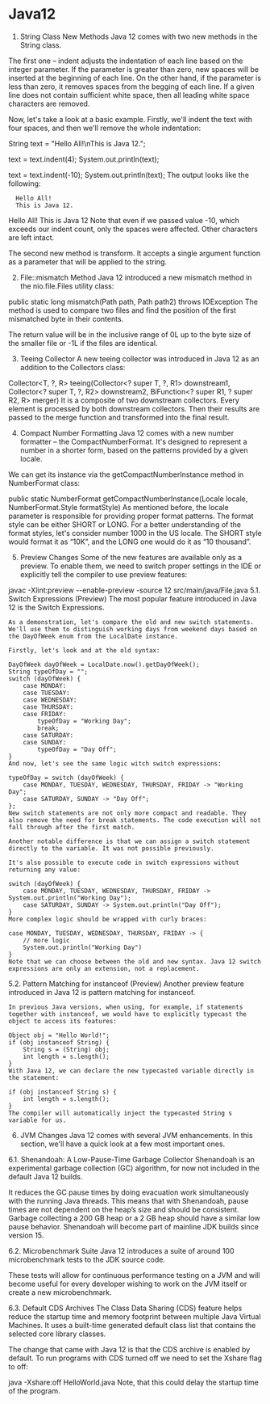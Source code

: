 # Java12
1. String Class New Methods
  Java 12 comes with two new methods in the String class.

  The first one – indent adjusts the indentation of each line based on the integer parameter. If the parameter is greater than zero, new spaces will be inserted at the beginning of each line. On the other hand, if the parameter is less than zero, it removes spaces from the begging of each line. If a given line does not contain sufficient white space, then all leading white space characters are removed.

  Now, let's take a look at a basic example. Firstly, we'll indent the text with four spaces, and then we'll remove the whole indentation:

  String text = "Hello All!\nThis is Java 12.";

  text = text.indent(4);
  System.out.println(text);

  text = text.indent(-10);
  System.out.println(text);
  The output looks like the following:

      Hello All!
      This is Java 12.

  Hello All!
  This is Java 12
  Note that even if we passed value -10, which exceeds our indent count, only the spaces were affected. Other characters are left intact.

  The second new method is transform. It accepts a single argument function as a parameter that will be applied to the string.

2. File::mismatch Method
  Java 12 introduced a new mismatch method in the nio.file.Files utility class:

  public static long mismatch(Path path, Path path2) throws IOException
  The method is used to compare two files and find the position of the first mismatched byte in their contents.

  The return value will be in the inclusive range of 0L up to the byte size of the smaller file or -1L if the files are identical.

3. Teeing Collector
  A new teeing collector was introduced in Java 12 as an addition to the Collectors class:

  Collector<T, ?, R> teeing(Collector<? super T, ?, R1> downstream1,
    Collector<? super T, ?, R2> downstream2, BiFunction<? super R1, ? super R2, R> merger)
  It is a composite of two downstream collectors. Every element is processed by both downstream collectors. Then their results are passed to the merge function and transformed into the final result.

4. Compact Number Formatting
  Java 12 comes with a new number formatter – the CompactNumberFormat. It's designed to represent a number in a shorter form, based on the patterns provided by a given locale.

  We can get its instance via the getCompactNumberInstance method in NumberFormat class:

  public static NumberFormat getCompactNumberInstance(Locale locale, NumberFormat.Style formatStyle)
  As mentioned before, the locale parameter is responsible for providing proper format patterns. The format style can be either SHORT or LONG. For a better understanding of the format styles, let's consider number 1000 in the US locale. The SHORT style would format it as “10K”, and the LONG one would do it as “10 thousand”.

5. Preview Changes
  Some of the new features are available only as a preview. To enable them, we need to switch proper settings in the IDE or explicitly tell the compiler to use preview features:

  javac -Xlint:preview --enable-preview -source 12 src/main/java/File.java
  5.1. Switch Expressions (Preview)
    The most popular feature introduced in Java 12 is the Switch Expressions.

    As a demonstration, let's compare the old and new switch statements. We'll use them to distinguish working days from weekend days based on the DayOfWeek enum from the LocalDate instance.

    Firstly, let's look and at the old syntax:

    DayOfWeek dayOfWeek = LocalDate.now().getDayOfWeek();
    String typeOfDay = "";
    switch (dayOfWeek) {
        case MONDAY:
        case TUESDAY:
        case WEDNESDAY:
        case THURSDAY:
        case FRIDAY:
            typeOfDay = "Working Day";
            break;
        case SATURDAY:
        case SUNDAY:
            typeOfDay = "Day Off";
    }
    And now, let's see the same logic witch switch expressions:

    typeOfDay = switch (dayOfWeek) {
        case MONDAY, TUESDAY, WEDNESDAY, THURSDAY, FRIDAY -> "Working Day";
        case SATURDAY, SUNDAY -> "Day Off";
    };
    New switch statements are not only more compact and readable. They also remove the need for break statements. The code execution will not fall through after the first match.

    Another notable difference is that we can assign a switch statement directly to the variable. It was not possible previously.

    It's also possible to execute code in switch expressions without returning any value:

    switch (dayOfWeek) {
        case MONDAY, TUESDAY, WEDNESDAY, THURSDAY, FRIDAY -> System.out.println("Working Day");
        case SATURDAY, SUNDAY -> System.out.println("Day Off");
    }
    More complex logic should be wrapped with curly braces:
    
    case MONDAY, TUESDAY, WEDNESDAY, THURSDAY, FRIDAY -> {
        // more logic
        System.out.println("Working Day")
    }
    Note that we can choose between the old and new syntax. Java 12 switch expressions are only an extension, not a replacement.

  5.2. Pattern Matching for instanceof (Preview)
    Another preview feature introduced in Java 12 is pattern matching for instanceof.

    In previous Java versions, when using, for example, if statements together with instanceof, we would have to explicitly typecast the object to access its features:

    Object obj = "Hello World!";
    if (obj instanceof String) {
        String s = (String) obj;
        int length = s.length();
    }
    With Java 12, we can declare the new typecasted variable directly in the statement:

    if (obj instanceof String s) {
        int length = s.length();
    }
    The compiler will automatically inject the typecasted String s variable for us.

6. JVM Changes
  Java 12 comes with several JVM enhancements. In this section, we'll have a quick look at a few most important ones.

6.1. Shenandoah: A Low-Pause-Time Garbage Collector
  Shenandoah is an experimental garbage collection (GC) algorithm, for now not included in the default Java 12 builds.

  It reduces the GC pause times by doing evacuation work simultaneously with the running Java threads. This means that with Shenandoah, pause times are not dependent on the heap’s size and should be consistent. Garbage collecting a 200 GB heap or a 2 GB heap should have a similar low pause behavior.
  Shenandoah will become part of mainline JDK builds since version 15.

6.2. Microbenchmark Suite
Java 12 introduces a suite of around 100 microbenchmark tests to the JDK source code.

These tests will allow for continuous performance testing on a JVM and will become useful for every developer wishing to work on the JVM itself or create a new microbenchmark.

6.3. Default CDS Archives
The Class Data Sharing (CDS) feature helps reduce the startup time and memory footprint between multiple Java Virtual Machines. It uses a built-time generated default class list that contains the selected core library classes.

The change that came with Java 12 is that the CDS archive is enabled by default. To run programs with CDS turned off we need to set the Xshare flag to off:

java -Xshare:off HelloWorld.java
Note, that this could delay the startup time of the program.
